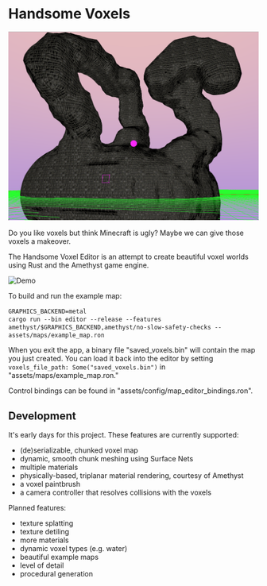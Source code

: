 # Handsome Voxels

![Pic](/screenshots/pic.png)

Do you like voxels but think Minecraft is ugly? Maybe we can give those voxels
a makeover.

The Handsome Voxel Editor is an attempt to create beautiful voxel worlds using
Rust and the Amethyst game engine.

![Demo](/screenshots/handsome_demo.gif)

To build and run the example map:

```
GRAPHICS_BACKEND=metal
cargo run --bin editor --release --features amethyst/$GRAPHICS_BACKEND,amethyst/no-slow-safety-checks -- assets/maps/example_map.ron
```

When you exit the app, a binary file "saved_voxels.bin" will contain the map you just created.
You can load it back into the editor by setting `voxels_file_path: Some("saved_voxels.bin")` in "assets/maps/example_map.ron."

Control bindings can be found in "assets/config/map_editor_bindings.ron".

## Development

It's early days for this project. These features are currently supported:

- (de)serializable, chunked voxel map
- dynamic, smooth chunk meshing using Surface Nets
- multiple materials
- physically-based, triplanar material rendering, courtesy of Amethyst
- a voxel paintbrush
- a camera controller that resolves collisions with the voxels

Planned features:

- texture splatting
- texture detiling
- more materials
- dynamic voxel types (e.g. water)
- beautiful example maps
- level of detail
- procedural generation

